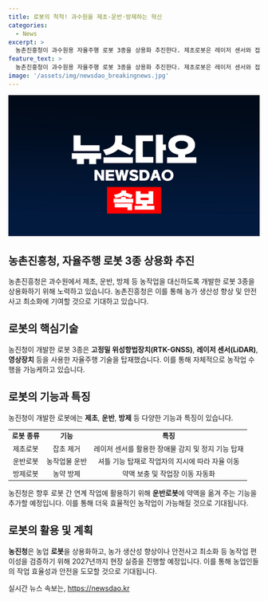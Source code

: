 ```yaml
---
title: 로봇의 척척! 과수원을 제초·운반·방제하는 혁신
categories:
  - News
excerpt: >
  농촌진흥청이 과수원용 자율주행 로봇 3종을 상용화 추진한다. 제초로봇은 레이저 센서와 접촉식 정지 장치를 탑재해 작업 중 장애물을 감지하고 정지하며, 운반로봇은 셔틀 기능을 통해 작업자가 필요에 따라 위치를 지정할 수 있고, 방제로봇은 약액 보충 및 작업장 이동 기능을 갖추었다. 농진청은 2027년까지 로봇의 현장 실증을 통해 농가 생산성 향상과 안전사고 최소화를 목표로 한다. 또한, 농업 로봇을 빠르게 보급하여 농가 소득 증대와 농업인 삶의 질 향상에 힘쓸 계획이다.
feature_text: >
  농촌진흥청이 과수원용 자율주행 로봇 3종을 상용화 추진한다. 제초로봇은 레이저 센서와 접촉식 정지 장치를 탑재해 작업 중 장애물을 감지하고 정지하며, 운반로봇은 셔틀 기능을 통해 작업자가 필요에 따라 위치를 지정할 수 있고, 방제로봇은 약액 보충 및 작업장 이동 기능을 갖추었다. 농진청은 2027년까지 로봇의 현장 실증을 통해 농가 생산성 향상과 안전사고 최소화를 목표로 한다. 또한, 농업 로봇을 빠르게 보급하여 농가 소득 증대와 농업인 삶의 질 향상에 힘쓸 계획이다.
image: '/assets/img/newsdao_breakingnews.jpg'
---
```


<p><img src="/assets/img/newsdao_breakingnews.jpg" alt="koreaapp 속보" /></p>

<h2 data-ke-size="size26">농촌진흥청, 자율주행 로봇 3종 상용화 추진</h2>

<p data-ke-size="size16">농촌진흥청은 과수원에서 제초, 운반, 방제 등 농작업을 대신하도록 개발한 로봇 3종을 상용화하기 위해 노력하고 있습니다. 농촌진흥청은 이를 통해 농가 생산성 향상 및 안전사고 최소화에 기여할 것으로 기대하고 있습니다.</p>

<h2 data-ke-size="size24">로봇의 핵심기술</h2>

<p data-ke-size="size16">농진청이 개발한 로봇 3종은 <b>고정밀 위성항법장치(RTK-GNSS)</b>, <b>레이저 센서(LiDAR)</b>, <b>영상장치</b> 등을 사용한 자율주행 기술을 탑재했습니다. 이를 통해 자체적으로 농작업 수행을 가능케하고 있습니다. </p>

<h2 data-ke-size="size24">로봇의 기능과 특징</h2>

<p data-ke-size="size16">농진청이 개발한 로봇에는 <b>제초</b>, <b>운반</b>, <b>방제</b> 등 다양한 기능과 특징이 있습니다.</p>

<table>
  <tr>
    <td style="text-align: center; height: 17px;"><b>로봇 종류</b></td>
    <td style="text-align: center; height: 17px;"><b>기능</b></td>
    <td style="text-align: center; height: 17px;"><b>특징</b></td>
  </tr>
  <tr>
    <td style="text-align: center; height: 17px;">제초로봇</td>
    <td style="text-align: center; height: 17px;">잡초 제거</td>
    <td style="text-align: center; height: 17px;">레이저 센서를 활용한 장애물 감지 및 정지 기능 탑재</td>
  </tr>
  <tr>
    <td style="text-align: center; height: 17px;">운반로봇</td>
    <td style="text-align: center; height: 17px;">농작업물 운반</td>
    <td style="text-align: center; height: 17px;">셔틀 기능 탑재로 작업자의 지시에 따라 자율 이동</td>
  </tr>
  <tr>
    <td style="text-align: center; height: 17px;">방제로봇</td>
    <td style="text-align: center; height: 17px;">농약 방제</td>
    <td style="text-align: center; height: 17px;">약액 보충 및 작업장 이동 자동화</td>
  </tr>
</table>

<p data-ke-size="size16">농진청은 향후 로봇 간 연계 작업에 활용하기 위해 <b>운반로봇</b>에 약액을 옮겨 주는 기능을 추가할 예정입니다. 이를 통해 더욱 효율적인 농작업이 가능해질 것으로 기대됩니다.</p>

<h2 data-ke-size="size24">로봇의 활용 및 계획</h2>

<p data-ke-size="size16"><b>농진청</b>은 농업 <b>로봇</b>을 상용화하고, 농가 생산성 향상이나 안전사고 최소화 등 농작업 편이성을 검증하기 위해 2027년까지 현장 실증을 진행할 예정입니다. 이를 통해 농업인들의 작업 효율성과 안전을 도모할 것으로 기대됩니다.</p>
실시간 뉴스 속보는, <a href="https://newsdao.kr" rel="dofollow">https://newsdao.kr</a>


